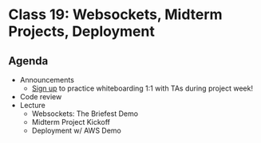 # Class 19: Websockets, Midterm Projects, Deployment

## Agenda

- Announcements
    - [Sign up](https://docs.google.com/spreadsheets/d/1ee9iUIrcvPZu6y92-yk1F3zYnC-kXjfnzwcNd9IQCh4/edit#gid=0) to practice whiteboarding 1:1 with TAs during project week!
- Code review
- Lecture
    - Websockets: The Briefest Demo
    - Midterm Project Kickoff
    - Deployment w/ AWS Demo
